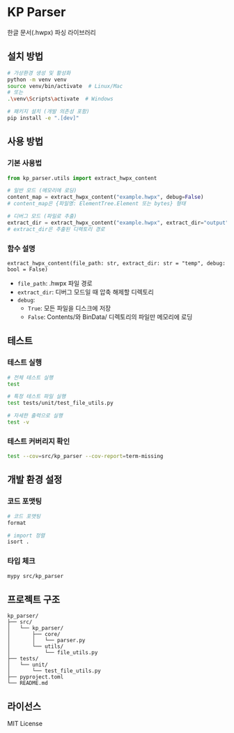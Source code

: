 # KP Parser

한글 문서(.hwpx) 파싱 라이브러리

## 설치 방법

```bash
# 가상환경 생성 및 활성화
python -m venv venv
source venv/bin/activate  # Linux/Mac
# 또는
.\venv\Scripts\activate  # Windows

# 패키지 설치 (개발 의존성 포함)
pip install -e ".[dev]"
```

## 사용 방법

### 기본 사용법

```python
from kp_parser.utils import extract_hwpx_content

# 일반 모드 (메모리에 로딩)
content_map = extract_hwpx_content("example.hwpx", debug=False)
# content_map은 {파일명: ElementTree.Element 또는 bytes} 형태

# 디버그 모드 (파일로 추출)
extract_dir = extract_hwpx_content("example.hwpx", extract_dir="output", debug=True)
# extract_dir은 추출된 디렉토리 경로
```

### 함수 설명

`extract_hwpx_content(file_path: str, extract_dir: str = "temp", debug: bool = False)`

- `file_path`: .hwpx 파일 경로
- `extract_dir`: 디버그 모드일 때 압축 해제할 디렉토리
- `debug`:
  - `True`: 모든 파일을 디스크에 저장
  - `False`: Contents/와 BinData/ 디렉토리의 파일만 메모리에 로딩

## 테스트

### 테스트 실행

```bash
# 전체 테스트 실행
test

# 특정 테스트 파일 실행
test tests/unit/test_file_utils.py

# 자세한 출력으로 실행
test -v
```

### 테스트 커버리지 확인

```bash
test --cov=src/kp_parser --cov-report=term-missing
```

## 개발 환경 설정

### 코드 포맷팅

```bash
# 코드 포맷팅
format

# import 정렬
isort .
```

### 타입 체크

```bash
mypy src/kp_parser
```

## 프로젝트 구조

```
kp_parser/
├── src/
│   └── kp_parser/
│       ├── core/
│       │   └── parser.py
│       └── utils/
│           └── file_utils.py
├── tests/
│   └── unit/
│       └── test_file_utils.py
├── pyproject.toml
└── README.md
```

## 라이선스

MIT License
